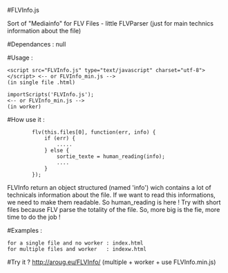 #FLVInfo.js 

   Sort of "Mediainfo" for FLV Files - little FLVParser (just for main technics information about the file)

#Dependances : null

#Usage :

    <script src="FLVInfo.js" type="text/javascript" charset="utf-8"></script> <-- or FLVInfo_min.js -->
    (in single file .html)

    importScripts('FLVInfo.js');                                              <-- or FLVInfo_min.js -->                                        
    (in worker)


#How use it :

     
            flv(this.files[0], function(err, info) {
                if (err) {
                    .....
                } else {
                    sortie_texte = human_reading(info);
                    ....
                }
            }); 

  FLVInfo return an object structured (named 'info') wich contains a lot of technicals information about the file.
  If we want to read this informations, we need to make them readable. So human_reading is here !
  Try with short files because FLV parse the totality of the file. So, more big is the fie, more time to do the job !

#Examples :
	
	for a single file and no worker : index.html
	for multiple files and worker   : indexw.html

#Try it ? 
    http://aroug.eu/FLVInfo/   (multiple + worker + use FLVInfo.min.js)    
